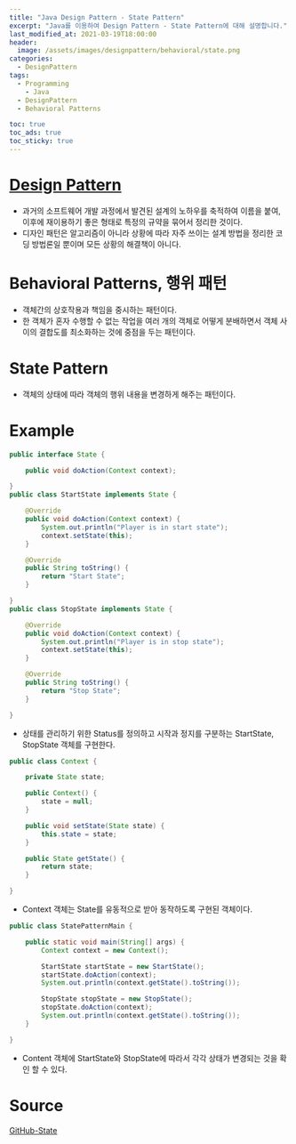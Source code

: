 ```yaml
---
title: "Java Design Pattern - State Pattern"
excerpt: "Java를 이용하여 Design Pattern - State Pattern에 대해 설명합니다."
last_modified_at: 2021-03-19T18:00:00
header:
  image: /assets/images/designpattern/behavioral/state.png
categories:
  - DesignPattern
tags:
  - Programming
	- Java
  - DesignPattern
  - Behavioral Patterns

toc: true
toc_ads: true
toc_sticky: true
---
```

# [Design Pattern](../designpattern)
- 과거의 소프트웨어 개발 과정에서 발견된 설계의 노하우를 축적하여 이름을 붙여, 이후에 재이용하기 좋은 형태로 특정의 규약을 묶어서 정리한 것이다.
- 디자인 패턴은 알고리즘이 아니라 상황에 따라 자주 쓰이는 설계 방법을 정리한 코딩 방법론일 뿐이며 모든 상황의 해결책이 아니다.

# Behavioral Patterns, 행위 패턴
- 객체간의 상호작용과 책임을 중시하는 패턴이다.
- 한 객체가 혼자 수행할 수 없는 작업을 여러 개의 객체로 어떻게 분배하면서 객체 사이의 결합도를 최소화하는 것에 중점을 두는 패턴이다.

# State Pattern
- 객체의 상태에 따라 객체의 행위 내용을 변경하게 해주는 패턴이다.

# Example
```java
public interface State {

	public void doAction(Context context);

}
public class StartState implements State {

	@Override
	public void doAction(Context context) {
		System.out.println("Player is in start state");
		context.setState(this);
	}

	@Override
	public String toString() {
		return "Start State";
	}

}
public class StopState implements State {

	@Override
	public void doAction(Context context) {
		System.out.println("Player is in stop state");
		context.setState(this);
	}

	@Override
	public String toString() {
		return "Stop State";
	}

}
```

- 상태를 관리하기 위한 Status를 정의하고 시작과 정지를 구분하는 StartState, StopState 객체를 구현한다.

```java
public class Context {

	private State state;

	public Context() {
		state = null;
	}

	public void setState(State state) {
		this.state = state;
	}

	public State getState() {
		return state;
	}

}

```

- Context 객체는 State를 유동적으로 받아 동작하도록 구현된 객체이다.

```java
public class StatePatternMain {

	public static void main(String[] args) {
		Context context = new Context();

		StartState startState = new StartState();
		startState.doAction(context);
		System.out.println(context.getState().toString());

		StopState stopState = new StopState();
		stopState.doAction(context);
		System.out.println(context.getState().toString());
	}

}
```

- Content 객체에 StartState와 StopState에 따라서 각각 상태가 변경되는 것을 확인 할 수 있다.

# Source
[GitHub-State](https://github.com/GracefulSoul/Sample/tree/master/src/main/java/gracefulsoul/designpattern/behavioral/state)